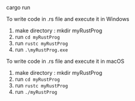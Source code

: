 cargo run


To write code in .rs file and execute it in Windows

1. make directory : mkdir myRustProg
2. run `cd myRustProg`
3. run `rustc myRustProg`
4. run `.\myRustProg.exe`


To write code in .rs file and execute it in macOS

1. make directory : mkdir myRustProg
2. run `cd myRustProg`
3. run `rustc myRustProg`
4. run `./myRustProg` 
